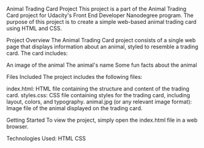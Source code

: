 Animal Trading Card Project
This project is a part of the Animal Trading Card project for Udacity's Front End Developer Nanodegree program. 
The purpose of this project is to create a simple web-based animal trading card using HTML and CSS.

Project Overview
The Animal Trading Card project consists of a single web page that displays information about an animal, styled to resemble a trading card. 
The card includes:

An image of the animal
The animal's name
Some fun facts about the animal

Files Included
The project includes the following files:

index.html: HTML file containing the structure and content of the trading card.
styles.css: CSS file containing styles for the trading card, including layout, colors, and typography.
animal.jpg (or any relevant image format): Image file of the animal displayed on the trading card.

Getting Started
To view the project, simply open the index.html file in a web browser.

Technologies Used:
HTML
CSS
